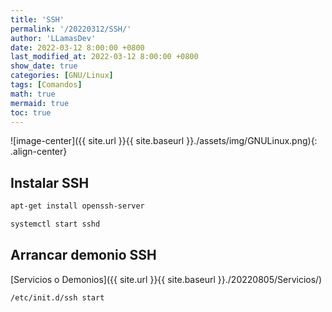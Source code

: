 ```yaml
---
title: 'SSH'
permalink: '/20220312/SSH/'
author: 'LLamasDev'
date: 2022-03-12 8:00:00 +0800
last_modified_at: 2022-03-12 8:00:00 +0800
show_date: true
categories: [GNU/Linux]
tags: [Comandos]
math: true
mermaid: true
toc: true
---
```


![image-center]({{ site.url }}{{ site.baseurl }}./assets/img/GNULinux.png){: .align-center}

## Instalar SSH

```bash
apt-get install openssh-server

systemctl start sshd
```

## Arrancar demonio SSH

[Servicios o Demonios]({{ site.url }}{{ site.baseurl }}./20220805/Servicios/)
```bash
/etc/init.d/ssh start
```